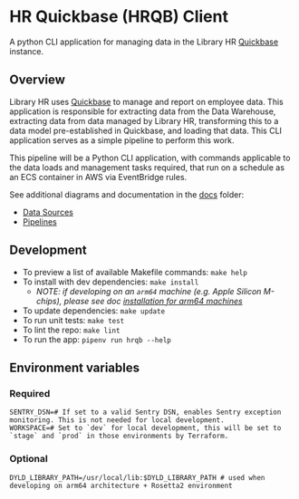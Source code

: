 # HR Quickbase (HRQB) Client

A python CLI application for managing data in the Library HR [Quickbase](https://www.quickbase.com/) instance.

## Overview

Library HR uses [Quickbase](https://www.quickbase.com/) to manage and report on employee data.  This application is responsible for 
extracting data from the Data Warehouse, extracting data from data managed by Library HR, transforming this to a data model pre-established
in Quickbase, and loading that data.  This CLI application serves as a simple pipeline to perform this work.

This pipeline will be a Python CLI application, with commands applicable to the data loads and management tasks required, that run on a 
schedule as an ECS container in AWS via EventBridge rules.

See additional diagrams and documentation in the [docs](docs) folder:
- [Data Sources](docs/data_sources.md)
- [Pipelines](docs/pipelines.md)

## Development

- To preview a list of available Makefile commands: `make help`
- To install with dev dependencies: `make install`
  - _NOTE: if developing on an `arm64` machine (e.g. Apple Silicon M-chips), please see doc [installation for arm64 machines](docs/arm64_installation.md)_
- To update dependencies: `make update`
- To run unit tests: `make test`
- To lint the repo: `make lint`
- To run the app: `pipenv run hrqb --help`

## Environment variables

### Required

```shell
SENTRY_DSN=# If set to a valid Sentry DSN, enables Sentry exception monitoring. This is not needed for local development.
WORKSPACE=# Set to `dev` for local development, this will be set to `stage` and `prod` in those environments by Terraform.
```

### Optional

```shell
DYLD_LIBRARY_PATH=/usr/local/lib:$DYLD_LIBRARY_PATH # used when developing on arm64 architecture + Rosetta2 environment 
```




